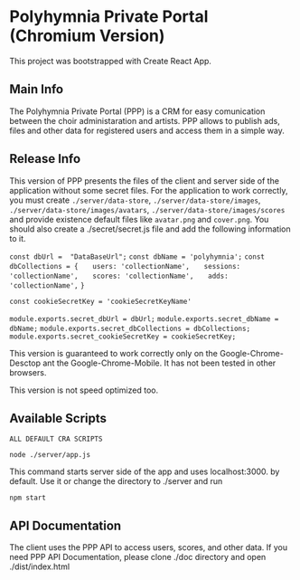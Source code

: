 # Polyhymnia Private Portal (Chromium Version)

This project was bootstrapped with Create React App.

## Main Info

The Polyhymnia Private Portal (PPP) is a CRM for easy comunication between the choir administaration and artists. PPP allows to publish ads, files and other data for registered users and access them in a simple way.

## Release Info

This version of PPP presents the files of the client and server side of the application without some secret files. For  the application to work correctly, you must create `./server/data-store`, `./server/data-store/images`, `./server/data-store/images/avatars`, `./server/data-store/images/scores` and provide existence default files like `avatar.png` and `cover.png`. You should also create a ./secret/secret.js file and add the following information to it.

`const dbUrl =  "DataBaseUrl";`
`const dbName = 'polyhymnia';`
`const dbCollections = {`
`	users: 'collectionName',`
`	sessions: 'collectionName',`
`	scores: 'collectionName',`
`	adds: 'collectionName',`
`}`

`const cookieSecretKey = 'cookieSecretKeyName'`

`module.exports.secret_dbUrl = dbUrl;`
`module.exports.secret_dbName = dbName;`
`module.exports.secret_dbCollections = dbCollections;`
`module.exports.secret_cookieSecretKey = cookieSecretKey;`

This version is guaranteed to work correctly only on the Google-Chrome-Desctop ant the Google-Chrome-Mobile. It has not been tested in other browsers.

This version is not speed optimized too.

## Available Scripts

`ALL DEFAULT CRA SCRIPTS`

`node ./server/app.js`

This command starts server side of the app and uses localhost:3000. by default.
Use it or change the directory to ./server and run

`npm start`

## API Documentation

The client uses the PPP API to access users, scores, and other data.
If you need PPP API Documentation, please clone ./doc directory and open ./dist/index.html
